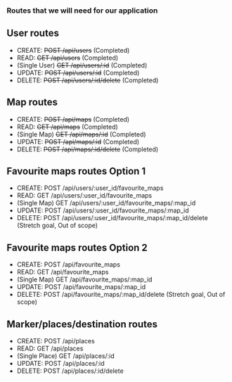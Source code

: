 ### Routes that we will need for our application

## User routes

* CREATE:       ~~POST /api/users~~ (Completed)
* READ:         ~~GET  /api/users~~ (Completed)
* (Single User) ~~GET  /api/users/:id~~ (Completed)
* UPDATE:       ~~POST /api/users/:id~~ (Completed)
* DELETE:       ~~POST /api/users/:id/delete~~ (Completed)

## Map routes

* CREATE:      ~~POST /api/maps~~ (Completed)
* READ:        ~~GET  /api/maps~~ (Completed)
* (Single Map) ~~GET  /api/maps/:id~~ (Completed)
* UPDATE:      ~~POST /api/maps/:id~~ (Completed)
* DELETE:      ~~POST /api/maps/:id/delete~~ (Completed)

## Favourite maps routes Option 1

* CREATE:      POST /api/users/:user_id/favourite_maps
* READ:        GET  /api/users/:user_id/favourite_maps
* (Single Map) GET  /api/users/:user_id/favourite_maps/:map_id
* UPDATE:      POST /api/users/:user_id/favourite_maps/:map_id
* DELETE:      POST /api/users/:user_id/favourite_maps/:map_id/delete (Stretch goal, Out of scope)

## Favourite maps routes Option 2

* CREATE:      POST /api/favourite_maps
* READ:        GET  /api/favourite_maps
* (Single Map) GET  /api/favourite_maps/:map_id
* UPDATE:      POST /api/favourite_maps/:map_id
* DELETE:      POST /api/favourite_maps/:map_id/delete (Stretch goal, Out of scope)

## Marker/places/destination routes

* CREATE:        POST /api/places
* READ:          GET  /api/places
* (Single Place) GET  /api/places/:id
* UPDATE:        POST /api/places/:id
* DELETE:        POST /api/places/:id/delete
